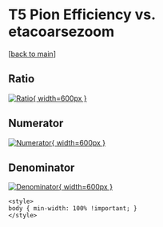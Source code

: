 # T5 Pion Efficiency vs. etacoarsezoom

[[back to main](./)]



## Ratio

[![Ratio](../mtv/var/T5_211_eff_etacoarsezoom.png){ width=600px }](../mtv/var/T5_211_eff_etacoarsezoom.pdf)

## Numerator

[![Numerator](../mtv/num/T5_211_eff_etacoarsezoom_num0.png){ width=600px }](../mtv/num/T5_211_eff_etacoarsezoom_num0.pdf)

## Denominator

[![Denominator](../mtv/den/T5_211_eff_etacoarsezoom_den.png){ width=600px }](../mtv/den/T5_211_eff_etacoarsezoom_den.pdf)


``` {=html}
<style>
body { min-width: 100% !important; }
</style>
```
